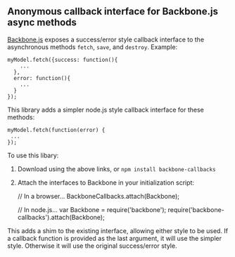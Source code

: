## Anonymous callback interface for Backbone.js async methods

[Backbone.js](http://documentcloud.github.com/backbone>Backbone.js) exposes a success/error style callback interface to the asynchronous methods ```fetch```, ```save```, and ```destroy```.  Example:

    myModel.fetch({success: function(){
        ...
      },
      error: function(){
        ...
      }
    });

This library adds a simpler node.js style callback interface for these methods:

    myModel.fetch(function(error) {
     ...
    });

To use this libary:

1) Download using the above links, or ```npm install backbone-callbacks```
2) Attach the interfaces to Backbone in your initialization script:

    // In a browser...
    BackboneCallbacks.attach(Backbone);

    // In node.js...
    var Backbone = require('backbone');
    require('backbone-callbacks').attach(Backbone);

This adds a shim to the existing interface, allowing either style to be used.  If a callback function is provided as the last argument, it will use the simpler style.  Otherwise it will use the original success/error style.
